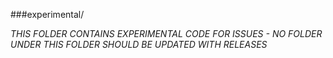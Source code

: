###experimental/

*THIS FOLDER CONTAINS EXPERIMENTAL CODE FOR ISSUES - NO FOLDER UNDER THIS FOLDER SHOULD BE UPDATED WITH RELEASES*
